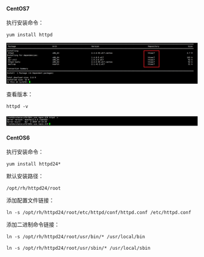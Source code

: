 #### CentOS7

执行安装命令：

```
yum install httpd
```

![](/assets/apache1.png)

查看版本：

```
httpd -v
```

#### ![](/assets/apache2.png)

#### CentOS6

执行安装命令：

```
yum install httpd24*
```

默认安装路径：

```
/opt/rh/httpd24/root
```

添加配置文件链接：

```
ln -s /opt/rh/httpd24/root/etc/httpd/conf/httpd.conf /etc/httpd.conf
```

添加二进制命令链接：

```
ln -s /opt/rh/httpd24/root/usr/bin/* /usr/local/bin
```

```
ln -s /opt/rh/httpd24/root/usr/sbin/* /usr/local/sbin
```



